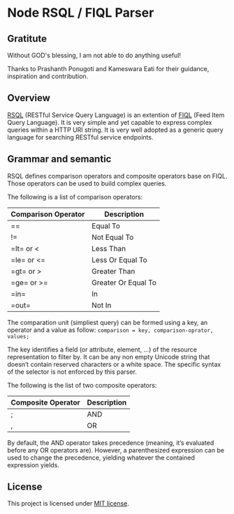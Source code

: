# Node RSQL / FIQL Parser
## Gratitute
Without GOD's blessing, I am not able to do anything useful!

Thanks to Prashanth Ponugoti and Kameswara Eati for their guidance, inspiration and contribution.

## Overview
[RSQL](https://github.com/jirutka/rsql-parser) (RESTful Service Query Language) is an extention of [FIQL](http://tools.ietf.org/html/draft-nottingham-atompub-fiql-00) (Feed Item Query Language). It is very simple and yet capable to express complex queries within a HTTP URI string. It is very well adopted as a generic query language for searching RESTful service endpoints.

## Grammar and semantic
RSQL defines comparison operators and composite operators base on FIQL. Those operators can be used to build complex queries.

The following is a list of comparison operators:

|Comparison Operator|Description|
|-------|-------|
|==|Equal To |
|!=|Not Equal To|
|=lt= or <|Less Than|
|=le= or <=|Less Or Equal To|
|=gt= or >|Greater Than|
|=ge= or >=|Greater Or Equal To|
|=in=|In|
|=out=|Not In|

The comparation unit (simpliest query) can be formed using a key, an operator and a value as follow:
`comparison = key, comparison-oprator, values;`

The key identifies a field (or attribute, element, …) of the resource representation to filter by. It can be any non empty Unicode string that doesn’t contain reserved characters or a white space. The specific syntax of the selector is not enforced by this parser.

The following is the list of two composite operators:

|Composite Operator|Description|
|-------|-------|
|;|AND|
|,|OR|

By default, the AND operator takes precedence (meaning, it’s evaluated before any OR operators are). However, a parenthesized expression can be used to change the precedence, yielding whatever the contained expression yields.

## License

This project is licensed under [MIT license](http://opensource.org/licenses/MIT).
